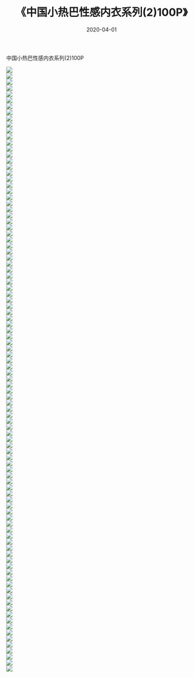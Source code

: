 ﻿---
layout: post
title:  《中国小热巴性感内衣系列(2)100P》
date:   2020-04-01
img: http://pic.660000.xyz/1:/性感/2020/中国小热巴性感内衣系列(2)100P/000.jpg
categories: [美女, 清纯, 唯美]
---

中国小热巴性感内衣系列(2)100P

  ![](http://pic.660000.xyz/1:/性感/2020/中国小热巴性感内衣系列(2)100P/001.jpg) <br> ![](http://pic.660000.xyz/1:/性感/2020/中国小热巴性感内衣系列(2)100P/002.jpg) <br> ![](http://pic.660000.xyz/1:/性感/2020/中国小热巴性感内衣系列(2)100P/003.jpg) <br> ![](http://pic.660000.xyz/1:/性感/2020/中国小热巴性感内衣系列(2)100P/004.jpg) <br> ![](http://pic.660000.xyz/1:/性感/2020/中国小热巴性感内衣系列(2)100P/005.jpg) <br> ![](http://pic.660000.xyz/1:/性感/2020/中国小热巴性感内衣系列(2)100P/006.jpg) <br> ![](http://pic.660000.xyz/1:/性感/2020/中国小热巴性感内衣系列(2)100P/007.jpg) <br> ![](http://pic.660000.xyz/1:/性感/2020/中国小热巴性感内衣系列(2)100P/008.jpg) <br> ![](http://pic.660000.xyz/1:/性感/2020/中国小热巴性感内衣系列(2)100P/009.jpg) <br> ![](http://pic.660000.xyz/1:/性感/2020/中国小热巴性感内衣系列(2)100P/010.jpg) <br> ![](http://pic.660000.xyz/1:/性感/2020/中国小热巴性感内衣系列(2)100P/011.jpg) <br> ![](http://pic.660000.xyz/1:/性感/2020/中国小热巴性感内衣系列(2)100P/012.jpg) <br> ![](http://pic.660000.xyz/1:/性感/2020/中国小热巴性感内衣系列(2)100P/013.jpg) <br> ![](http://pic.660000.xyz/1:/性感/2020/中国小热巴性感内衣系列(2)100P/014.jpg) <br> ![](http://pic.660000.xyz/1:/性感/2020/中国小热巴性感内衣系列(2)100P/015.jpg) <br> ![](http://pic.660000.xyz/1:/性感/2020/中国小热巴性感内衣系列(2)100P/016.jpg) <br> ![](http://pic.660000.xyz/1:/性感/2020/中国小热巴性感内衣系列(2)100P/017.jpg) <br> ![](http://pic.660000.xyz/1:/性感/2020/中国小热巴性感内衣系列(2)100P/018.jpg) <br> ![](http://pic.660000.xyz/1:/性感/2020/中国小热巴性感内衣系列(2)100P/019.jpg) <br> ![](http://pic.660000.xyz/1:/性感/2020/中国小热巴性感内衣系列(2)100P/020.jpg) <br> ![](http://pic.660000.xyz/1:/性感/2020/中国小热巴性感内衣系列(2)100P/021.jpg) <br> ![](http://pic.660000.xyz/1:/性感/2020/中国小热巴性感内衣系列(2)100P/022.jpg) <br> ![](http://pic.660000.xyz/1:/性感/2020/中国小热巴性感内衣系列(2)100P/023.jpg) <br> ![](http://pic.660000.xyz/1:/性感/2020/中国小热巴性感内衣系列(2)100P/024.jpg) <br> ![](http://pic.660000.xyz/1:/性感/2020/中国小热巴性感内衣系列(2)100P/025.jpg) <br> ![](http://pic.660000.xyz/1:/性感/2020/中国小热巴性感内衣系列(2)100P/026.jpg) <br> ![](http://pic.660000.xyz/1:/性感/2020/中国小热巴性感内衣系列(2)100P/027.jpg) <br> ![](http://pic.660000.xyz/1:/性感/2020/中国小热巴性感内衣系列(2)100P/028.jpg) <br> ![](http://pic.660000.xyz/1:/性感/2020/中国小热巴性感内衣系列(2)100P/029.jpg) <br> ![](http://pic.660000.xyz/1:/性感/2020/中国小热巴性感内衣系列(2)100P/030.jpg) <br> ![](http://pic.660000.xyz/1:/性感/2020/中国小热巴性感内衣系列(2)100P/031.jpg) <br> ![](http://pic.660000.xyz/1:/性感/2020/中国小热巴性感内衣系列(2)100P/032.jpg) <br> ![](http://pic.660000.xyz/1:/性感/2020/中国小热巴性感内衣系列(2)100P/033.jpg) <br> ![](http://pic.660000.xyz/1:/性感/2020/中国小热巴性感内衣系列(2)100P/034.jpg) <br> ![](http://pic.660000.xyz/1:/性感/2020/中国小热巴性感内衣系列(2)100P/035.jpg) <br> ![](http://pic.660000.xyz/1:/性感/2020/中国小热巴性感内衣系列(2)100P/036.jpg) <br> ![](http://pic.660000.xyz/1:/性感/2020/中国小热巴性感内衣系列(2)100P/037.jpg) <br> ![](http://pic.660000.xyz/1:/性感/2020/中国小热巴性感内衣系列(2)100P/038.jpg) <br> ![](http://pic.660000.xyz/1:/性感/2020/中国小热巴性感内衣系列(2)100P/039.jpg) <br> ![](http://pic.660000.xyz/1:/性感/2020/中国小热巴性感内衣系列(2)100P/040.jpg) <br> ![](http://pic.660000.xyz/1:/性感/2020/中国小热巴性感内衣系列(2)100P/041.jpg) <br> ![](http://pic.660000.xyz/1:/性感/2020/中国小热巴性感内衣系列(2)100P/042.jpg) <br> ![](http://pic.660000.xyz/1:/性感/2020/中国小热巴性感内衣系列(2)100P/043.jpg) <br> ![](http://pic.660000.xyz/1:/性感/2020/中国小热巴性感内衣系列(2)100P/044.jpg) <br> ![](http://pic.660000.xyz/1:/性感/2020/中国小热巴性感内衣系列(2)100P/045.jpg) <br> ![](http://pic.660000.xyz/1:/性感/2020/中国小热巴性感内衣系列(2)100P/046.jpg) <br> ![](http://pic.660000.xyz/1:/性感/2020/中国小热巴性感内衣系列(2)100P/047.jpg) <br> ![](http://pic.660000.xyz/1:/性感/2020/中国小热巴性感内衣系列(2)100P/048.jpg) <br> ![](http://pic.660000.xyz/1:/性感/2020/中国小热巴性感内衣系列(2)100P/049.jpg) <br> ![](http://pic.660000.xyz/1:/性感/2020/中国小热巴性感内衣系列(2)100P/050.jpg) <br> ![](http://pic.660000.xyz/1:/性感/2020/中国小热巴性感内衣系列(2)100P/051.jpg) <br> ![](http://pic.660000.xyz/1:/性感/2020/中国小热巴性感内衣系列(2)100P/052.jpg) <br> ![](http://pic.660000.xyz/1:/性感/2020/中国小热巴性感内衣系列(2)100P/053.jpg) <br> ![](http://pic.660000.xyz/1:/性感/2020/中国小热巴性感内衣系列(2)100P/054.jpg) <br> ![](http://pic.660000.xyz/1:/性感/2020/中国小热巴性感内衣系列(2)100P/055.jpg) <br> ![](http://pic.660000.xyz/1:/性感/2020/中国小热巴性感内衣系列(2)100P/056.jpg) <br> ![](http://pic.660000.xyz/1:/性感/2020/中国小热巴性感内衣系列(2)100P/057.jpg) <br> ![](http://pic.660000.xyz/1:/性感/2020/中国小热巴性感内衣系列(2)100P/058.jpg) <br> ![](http://pic.660000.xyz/1:/性感/2020/中国小热巴性感内衣系列(2)100P/059.jpg) <br> ![](http://pic.660000.xyz/1:/性感/2020/中国小热巴性感内衣系列(2)100P/060.jpg) <br> ![](http://pic.660000.xyz/1:/性感/2020/中国小热巴性感内衣系列(2)100P/061.jpg) <br> ![](http://pic.660000.xyz/1:/性感/2020/中国小热巴性感内衣系列(2)100P/062.jpg) <br> ![](http://pic.660000.xyz/1:/性感/2020/中国小热巴性感内衣系列(2)100P/063.jpg) <br> ![](http://pic.660000.xyz/1:/性感/2020/中国小热巴性感内衣系列(2)100P/064.jpg) <br> ![](http://pic.660000.xyz/1:/性感/2020/中国小热巴性感内衣系列(2)100P/065.jpg) <br> ![](http://pic.660000.xyz/1:/性感/2020/中国小热巴性感内衣系列(2)100P/066.jpg) <br> ![](http://pic.660000.xyz/1:/性感/2020/中国小热巴性感内衣系列(2)100P/067.jpg) <br> ![](http://pic.660000.xyz/1:/性感/2020/中国小热巴性感内衣系列(2)100P/068.jpg) <br> ![](http://pic.660000.xyz/1:/性感/2020/中国小热巴性感内衣系列(2)100P/069.jpg) <br> ![](http://pic.660000.xyz/1:/性感/2020/中国小热巴性感内衣系列(2)100P/070.jpg) <br> ![](http://pic.660000.xyz/1:/性感/2020/中国小热巴性感内衣系列(2)100P/071.jpg) <br> ![](http://pic.660000.xyz/1:/性感/2020/中国小热巴性感内衣系列(2)100P/072.jpg) <br> ![](http://pic.660000.xyz/1:/性感/2020/中国小热巴性感内衣系列(2)100P/073.jpg) <br> ![](http://pic.660000.xyz/1:/性感/2020/中国小热巴性感内衣系列(2)100P/074.jpg) <br> ![](http://pic.660000.xyz/1:/性感/2020/中国小热巴性感内衣系列(2)100P/075.jpg) <br> ![](http://pic.660000.xyz/1:/性感/2020/中国小热巴性感内衣系列(2)100P/076.jpg) <br> ![](http://pic.660000.xyz/1:/性感/2020/中国小热巴性感内衣系列(2)100P/077.jpg) <br> ![](http://pic.660000.xyz/1:/性感/2020/中国小热巴性感内衣系列(2)100P/078.jpg) <br> ![](http://pic.660000.xyz/1:/性感/2020/中国小热巴性感内衣系列(2)100P/079.jpg) <br> ![](http://pic.660000.xyz/1:/性感/2020/中国小热巴性感内衣系列(2)100P/080.jpg) <br> ![](http://pic.660000.xyz/1:/性感/2020/中国小热巴性感内衣系列(2)100P/081.jpg) <br> ![](http://pic.660000.xyz/1:/性感/2020/中国小热巴性感内衣系列(2)100P/082.jpg) <br> ![](http://pic.660000.xyz/1:/性感/2020/中国小热巴性感内衣系列(2)100P/083.jpg) <br> ![](http://pic.660000.xyz/1:/性感/2020/中国小热巴性感内衣系列(2)100P/084.jpg) <br> ![](http://pic.660000.xyz/1:/性感/2020/中国小热巴性感内衣系列(2)100P/085.jpg) <br> ![](http://pic.660000.xyz/1:/性感/2020/中国小热巴性感内衣系列(2)100P/086.jpg) <br> ![](http://pic.660000.xyz/1:/性感/2020/中国小热巴性感内衣系列(2)100P/087.jpg) <br> ![](http://pic.660000.xyz/1:/性感/2020/中国小热巴性感内衣系列(2)100P/088.jpg) <br> ![](http://pic.660000.xyz/1:/性感/2020/中国小热巴性感内衣系列(2)100P/089.jpg) <br> ![](http://pic.660000.xyz/1:/性感/2020/中国小热巴性感内衣系列(2)100P/090.jpg) <br> ![](http://pic.660000.xyz/1:/性感/2020/中国小热巴性感内衣系列(2)100P/091.jpg) <br> ![](http://pic.660000.xyz/1:/性感/2020/中国小热巴性感内衣系列(2)100P/092.jpg) <br> ![](http://pic.660000.xyz/1:/性感/2020/中国小热巴性感内衣系列(2)100P/093.jpg) <br> ![](http://pic.660000.xyz/1:/性感/2020/中国小热巴性感内衣系列(2)100P/094.jpg) <br> ![](http://pic.660000.xyz/1:/性感/2020/中国小热巴性感内衣系列(2)100P/095.jpg) <br> ![](http://pic.660000.xyz/1:/性感/2020/中国小热巴性感内衣系列(2)100P/096.jpg) <br> ![](http://pic.660000.xyz/1:/性感/2020/中国小热巴性感内衣系列(2)100P/097.jpg) <br> ![](http://pic.660000.xyz/1:/性感/2020/中国小热巴性感内衣系列(2)100P/098.jpg) <br> ![](http://pic.660000.xyz/1:/性感/2020/中国小热巴性感内衣系列(2)100P/099.jpg) <br> ![](http://pic.660000.xyz/1:/性感/2020/中国小热巴性感内衣系列(2)100P/100.jpg) <br>
